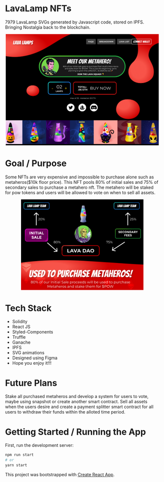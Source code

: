 # LavaLamp NFTs

7979 LavaLamp SVGs generated by Javascript code, stored on IPFS. Bringing Nostalgia back to the blockchain.

<p align="center">
  <img src="images/LavaLampNFTs.png" width="500" />
</p>

# Goal / Purpose

Some NFTs are very expensive and impossible to purchase alone such as metaheros($10k floor price). This NFT pools 80% of initial sales and 75% of secondary sales to purchase a metahero nft. The metahero will be staked for pow tokens and users will be allowed to vote on when to sell all assets.

<p align="center">
  <img src="images/LavaPoolBreakdown.png" width="400" />
</p>

# Tech Stack
- Solidity
- React JS
- Styled-Components
- Truffle
- Ganache
- IPFS
- SVG animations
- Designed using Figma
- Hope you enjoy it!!!

# Future Plans
Stake all purchased metaheros and develop a system for users to vote, maybe using snapshot or create another smart contract. Sell all assets when the users desire and create a payment splitter smart contract for all users to withdraw their funds within the alloted time period.

# Getting Started / Running the App

First, run the development server:

```bash
npm run start
# or
yarn start
```

This project was bootstrapped with [Create React App](https://github.com/facebook/create-react-app).
